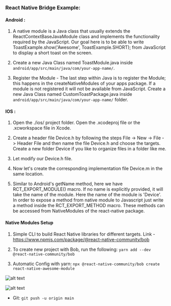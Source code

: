 ### React Native Bridge Example:

#### Android :

1. A native module is a Java class that usually extends the ReactContextBaseJavaModule class and implements the functionality required by the JavaScript. Our goal here is to be able to write ToastExample.show('Awesome', ToastExample.SHORT); from JavaScript to display a short toast on the screen.

2. Create a new Java Class named ToastModule.java inside `android/app/src/main/java/com/your-app-name/`.

3. Register the Module - The last step within Java is to register the Module; this happens in the createNativeModules of your apps package. If a module is not registered it will not be available from JavaScript. Create a new Java Class named CustomToastPackage.java inside `android/app/src/main/java/com/your-app-name/` folder.

#### IOS :

1. Open the ./ios/ project folder. Open the .xcodeproj file or the .xcworkspace file in Xcode.

2. Create a header file Device.h by following the steps File -> New -> File -> Header File and then name the file Device.h and choose the targets. Create a new folder Device if you like to organize files in a folder like me.
3. Let modify our Device.h file.
4. Now let's create the corresponding implementation file Device.m in the same location.
5. Similar to Android's getName method, here we have RCT_EXPORT_MODULE() macro. If no name is explicitly provided, it will take the name of the module. Here the name of the module is 'Device'. In order to expose a method from native module to Javascript just write a method inside the RCT_EXPORT_METHOD macro. These methods can be accessed from NativeModules of the react-native package.

#### Native Modules Setup

1. Simple CLI to build React Native libraries for different targets.
Link - https://www.npmjs.com/package/@react-native-community/bob

2. To create new project with Bob, run the following:
`yarn add --dev @react-native-community/bob`

3. Automatic Config with yarn:
`npx @react-native-community/bob create react-native-awesome-module`

![alt text](https://i.imgur.com/ryVUSoq.png)

![alt text](https://i.imgur.com/5jMJAiU.png)

* Git:
`git push -u origin main  `
